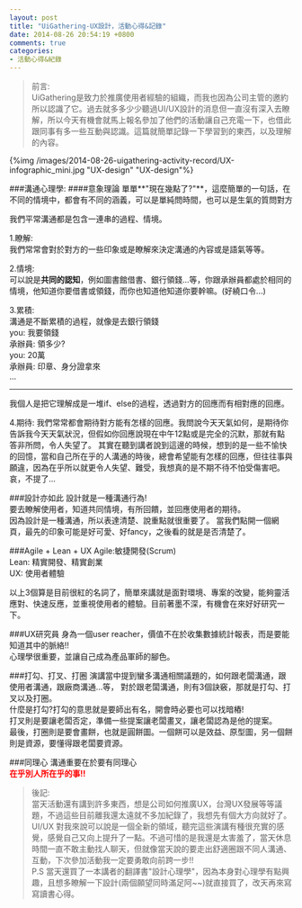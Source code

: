 ```yaml
---
layout: post
title: "UiGathering-UX設計，活動心得&記錄"
date: 2014-08-26 20:54:19 +0800
comments: true
categories: 
- 活動心得&紀錄
---
```

>前言:  
UiGathering是致力於推廣使用者經驗的組織，而我也因為公司主管的邀約所以認識了它。過去就多多少少聽過UI/UX設計的消息但一直沒有深入去瞭解，所以今天有機會就馬上報名參加了他們的活動讓自己充電一下，也借此跟同事有多一些互動與認識。這篇就簡單記錄一下學習到的東西，以及理解的內容。  

{%img /images/2014-08-26-uigathering-activity-record/UX-infographic_mini.jpg  "UX-design" "UX-design"%}

###溝通心理學:
####意象理論
單單**"現在幾點了?"**，這麼簡單的一句話，在不同的情境中，都會有不同的涵義，可以是單純問時間，也可以是生氣的質問對方  

我們平常溝通都是包含一連串的過程、情境。  

<!--more-->

1.瞭解:  
我們常常會對於對方的一些印象或是瞭解來決定溝通的內容或是語氣等等。  

2.情境:  
可以說是**共同的認知**，例如圖書館借書、銀行領錢...等，你跟承辦員都處於相同的情境，他知道你要借書或領錢，而你也知道他知道你要幹嘛。(好繞口令...)

3.累積:  
溝通是不斷累積的過程，就像是去銀行領錢  
you: 我要領錢  
承辦員: 領多少?  
you: 20萬  
承辦員: 印章、身分證拿來  
...

-------

我個人是把它理解成是一堆if、else的過程，透過對方的回應而有相對應的回應。

4.期待:
我們常常都會期待對方能有怎樣的回應。我問說今天天氣如何，是期待你告訴我今天天氣狀況，但假如你回應說現在中午12點或是完全的沉默，那就有點答非所問，令人失望了。
其實在聽到講者說到這邊的時候，想到的是一些不愉快的回憶，當和自己所在乎的人溝通的時後，總會希望能有怎樣的回應，但往往事與願違，因為在乎所以就更令人失望、難受，我想真的是不期不待不怕受傷害吧。哀，不提了...  

###設計亦如此
設計就是一種溝通行為!  
要去瞭解使用者，知道共同情境，有所回饋，並回應使用者的期待。  
因為設計是一種溝通，所以表達清楚、說重點就很重要了。
當我們點開一個網頁，最先的印象可能是好可愛、好fancy，之後看的就是是否清楚了。

###Agile + Lean + UX
Agile:敏捷開發(Scrum)  
Lean: 精實開發、精實創業  
UX: 使用者體驗  

以上3個算是目前很紅的名詞了，簡單來講就是面對環境、專案的改變，能夠靈活應對、快速反應，並重視使用者的體驗。目前著墨不深，有機會在來好好研究一下。  

###UX研究員
身為一個user reacher，價值不在於收集數據統計報表，而是要能知道其中的脈絡!!  
心理學很重要，並讓自己成為產品軍師的腳色。  

###打勾、打叉、打圈
演講當中提到蠻多溝通相關議題的，如何跟老闆溝通，跟使用者溝通，跟廠商溝通...等，
對於跟老闆溝通，則有3個訣竅，那就是打勾、打叉以及打圈。  
什麼是打勾?打勾的意思就是要師出有名，開會時必要也可以找暗樁!  
打叉則是要讓老闆否定，準備一些提案讓老闆畫叉，讓老闆認為是他的提案。  
最後，打圈則是要會畫餅，也就是圓餅圖。一個餅可以是效益、原型圖，另一個餅則是資源，要懂得跟老闆要資源。  

###同理心
溝通重要在於要有同理心  
<span style="color:red; font-weight: bold">在乎別人所在乎的事!!</span>

>後記:  
當天活動還有講到許多東西，想是公司如何推廣UX，台灣UX發展等等議題，不過這些目前離我還太遠就不多加紀錄了，我想先有個大方向就好了。  
UI/UX 對我來說可以說是一個全新的領域，聽完這些演講有種很充實的感覺，感覺自己又向上提升了一點。不過可惜的是我還是太害羞了，當天休息時間一直不敢主動找人聊天，但就像當天說的要走出舒適圈跟不同人溝通、互動，下次參加活動我一定要勇敢向前跨一步!!  
P.S 當天還買了一本講者的翻譯書"設計心理學"，因為本身對心理學有點興趣，且想多瞭解一下設計(兩個願望同時滿足阿~~)就直接買了，改天再來寫寫讀書心得。